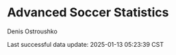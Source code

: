 # Advanced Soccer Statistics
Denis Ostroushko

<!-- gfm -->

Last successful data update: 2025-01-13 05:23:39 CST
